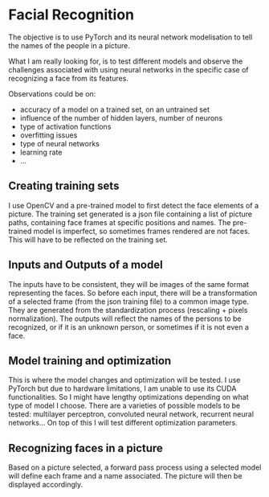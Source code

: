 # Facial Recognition

The objective is to use PyTorch and its neural network modelisation to tell the names of the people in a picture.

What I am really looking for, is to test different models and observe the challenges associated with using neural networks in the specific case of recognizing a face from its features.

Observations could be on: 
- accuracy of a model on a trained set, on an untrained set 
- influence of the number of hidden layers, number of neurons
- type of activation functions 
- overfitting issues
- type of neural networks
- learning rate
- ...

## Creating training sets
I use OpenCV and a pre-trained model to first detect the face elements of a picture. The training set generated is a json file containing a list of picture paths, containing face frames at specific positions and names.
The pre-trained model is imperfect, so sometimes frames rendered are not faces. This will have to be reflected on the training set. 

## Inputs and Outputs of a model
The inputs have to be consistent, they will be images of the same format representing the faces. So before each input, there will be a transformation of a selected frame (from the json training file) to a common image type. They are generated from the standardization process (rescaling + pixels normalization).
The outputs will reflect the names of the persons to be recognized, or if it is an unknown person, or sometimes if it is not even a face.  

## Model training and optimization
This is where the model changes and optimization will be tested. I use PyTorch but due to hardware limitations, I am unable to use its CUDA functionalities. So I might have lengthy optimizations depending on what type of model I choose.
There are a varieties of possible models to be tested: multilayer perceptron, convoluted neural network, recurrent neural networks... On top of this I will test different optimization parameters.

## Recognizing faces in a picture
Based on a picture selected, a forward pass process using a selected model will define each frame and a name associated. The picture will then be displayed accordingly.




